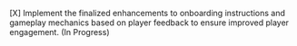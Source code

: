 [X] Implement the finalized enhancements to onboarding instructions and gameplay mechanics based on player feedback to ensure improved player engagement. (In Progress)